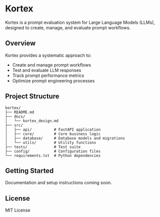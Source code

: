 # Kortex

Kortex is a prompt evaluation system for Large Language Models (LLMs), designed to create, manage, and evaluate prompt workflows.

## Overview

Kortex provides a systematic approach to:
- Create and manage prompt workflows
- Test and evaluate LLM responses
- Track prompt performance metrics
- Optimize prompt engineering processes

## Project Structure

```
kortex/
├── README.md
├── docs/
│   └── kortex_design.md
├── src/
│   ├── api/          # FastAPI application
│   ├── core/         # Core business logic
│   ├── database/     # Database models and migrations
│   └── utils/        # Utility functions
├── tests/            # Test suite
├── config/           # Configuration files
└── requirements.txt  # Python dependencies
```

## Getting Started

Documentation and setup instructions coming soon.

## License

MIT License
